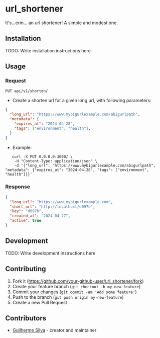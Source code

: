 # url_shortener

It's...erm... an url shortener! A simple and modest one.

## Installation

TODO: Write installation instructions here

## Usage
### Request

`PUT api/v1/shorten/`
- Create a shorten url for a given long url, with following parameters:

```json
{
  "long_url": "https://www.mybigurlexample.com/abigurlpath",
  "metadata": {
    "expires_at": "2024-04-28",
    "tags": ["environment", "health"],
  }
}
```
- Example:
```
   curl -X PUT 0.0.0.0:3000/ \
    -H "Content-Type: application/json" \
    -d '{"long_url": "https://www.mybigurlexample.com/abigurlpath", "metadata": {"expires_at": "2024-04-28", "tags": ["environment", "health"]}}'
```
### Response

```json
{
  "long_url": "https://www.mybigurlexample.com",
  "short_url": "http://localhost/d097b",
  "key": "d097b",
  "created_at": "2024-04-27",
  "active": true
}
```

## Development

TODO: Write development instructions here

## Contributing

1. Fork it (<https://github.com/your-github-user/url_shortener/fork>)
2. Create your feature branch (`git checkout -b my-new-feature`)
3. Commit your changes (`git commit -am 'Add some feature'`)
4. Push to the branch (`git push origin my-new-feature`)
5. Create a new Pull Request

## Contributors

- [Guilherme Silva](https://github.com/glmsilva) - creator and maintainer
